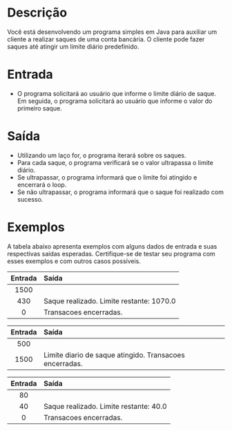 # Descrição

Você está desenvolvendo um programa simples em Java para auxiliar um cliente a realizar saques de uma conta bancária. O cliente pode fazer saques até atingir um limite diário predefinido.

# Entrada

* O programa solicitará ao usuário que informe o limite diário de saque.
Em seguida, o programa solicitará ao usuário que informe o valor do primeiro saque.

# Saída
* Utilizando um laço for, o programa iterará sobre os saques.
* Para cada saque, o programa verificará se o valor ultrapassa o limite diário.
* Se ultrapassar, o programa informará que o limite foi atingido e encerrará o loop.
* Se não ultrapassar, o programa informará que o saque foi realizado com sucesso.

# Exemplos
A tabela abaixo apresenta exemplos com alguns dados de entrada e suas respectivas saídas esperadas. Certifique-se de testar seu programa com esses exemplos e com outros casos possíveis.

Entrada	  | Saída
:-------: | :-----
1500      |
430       | Saque realizado. Limite restante: 1070.0
0         | Transacoes encerradas.

Entrada   | Saída
:-------: | :-----
500       | 
1500      | Limite diario de saque atingido. Transacoes encerradas.

Entrada   | Saída
:-------: | :-----
80        | 
40        | Saque realizado. Limite restante: 40.0
0         | Transacoes encerradas.